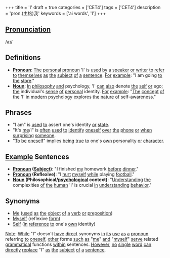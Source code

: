 +++
title = 'I'
draft = true
categories = ['CET4']
tags = ['CET4']
description = 'pron.(主格)我'
keywords = ['ai words', 'I']
+++

## [Pronunciation](/en/post/pronunciation/)
/aɪ/

## Definitions
- **[Pronoun](/en/post/pronoun/)**: [The](/en/post/the/) [personal](/en/post/personal/) [pronoun](/en/post/pronoun/) 'I' is [used](/en/post/used/) [by](/en/post/by/) [a](/en/post/a/) [speaker](/en/post/speaker/) [or](/en/post/or/) [writer](/en/post/writer/) [to](/en/post/to/) [refer](/en/post/refer/) [to](/en/post/to/) [themselves](/en/post/themselves/) [as](/en/post/as/) [the](/en/post/the/) [subject](/en/post/subject/) [of](/en/post/of/) [a](/en/post/a/) [sentence](/en/post/sentence/). [For](/en/post/for/) [example](/en/post/example/): "I am going [to](/en/post/to/) [the](/en/post/the/) [store](/en/post/store/)." 
- **[Noun](/en/post/noun/)**: [In](/en/post/in/) [philosophy](/en/post/philosophy/) [and](/en/post/and/) psychology, 'I' [can](/en/post/can/) [also](/en/post/also/) denote [the](/en/post/the/) [self](/en/post/self/) [or](/en/post/or/) ego; [the](/en/post/the/) individual's [sense](/en/post/sense/) [of](/en/post/of/) [personal](/en/post/personal/) identity. [For](/en/post/for/) [example](/en/post/example/): "[The](/en/post/the/) [concept](/en/post/concept/) [of](/en/post/of/) [the](/en/post/the/) 'I' [in](/en/post/in/) [modern](/en/post/modern/) psychology explores [the](/en/post/the/) [nature](/en/post/nature/) [of](/en/post/of/) self-awareness."

## Phrases
- "I am" is [used](/en/post/used/) [to](/en/post/to/) assert one's identity [or](/en/post/or/) [state](/en/post/state/).
- "It's [me](/en/post/me/)/I" is [often](/en/post/often/) [used](/en/post/used/) [to](/en/post/to/) [identify](/en/post/identify/) [oneself](/en/post/oneself/) [over](/en/post/over/) [the](/en/post/the/) [phone](/en/post/phone/) [or](/en/post/or/) [when](/en/post/when/) [surprising](/en/post/surprising/) [someone](/en/post/someone/).
- "[To](/en/post/to/) [be](/en/post/be/) [oneself](/en/post/oneself/)" implies [being](/en/post/being/) [true](/en/post/true/) [to](/en/post/to/) one's [own](/en/post/own/) personality [or](/en/post/or/) [character](/en/post/character/).

## [Example](/en/post/example/) Sentences
- **[Pronoun](/en/post/pronoun/) ([Subject](/en/post/subject/))**: "I finished [my](/en/post/my/) homework [before](/en/post/before/) [dinner](/en/post/dinner/)."
- **[Pronoun](/en/post/pronoun/) (Reflexive)**: "I [hurt](/en/post/hurt/) [myself](/en/post/myself/) [while](/en/post/while/) playing [football](/en/post/football/)."
- **[Noun](/en/post/noun/) (Philosophical/[psychological](/en/post/psychological/) context)**: "[Understanding](/en/post/understanding/) [the](/en/post/the/) complexities [of](/en/post/of/) [the](/en/post/the/) [human](/en/post/human/) 'I' is crucial [in](/en/post/in/) [understanding](/en/post/understanding/) [behavior](/en/post/behavior/)."

## Synonyms
- [Me](/en/post/me/) ([used](/en/post/used/) [as](/en/post/as/) [the](/en/post/the/) [object](/en/post/object/) [of](/en/post/of/) [a](/en/post/a/) [verb](/en/post/verb/) [or](/en/post/or/) [preposition](/en/post/preposition/))
- [Myself](/en/post/myself/) (reflexive [form](/en/post/form/))
- [Self](/en/post/self/) ([in](/en/post/in/) [reference](/en/post/reference/) [to](/en/post/to/) one's [own](/en/post/own/) identity)

[Note](/en/post/note/): [While](/en/post/while/) "I" doesn't [have](/en/post/have/) [direct](/en/post/direct/) synonyms [in](/en/post/in/) [its](/en/post/its/) [use](/en/post/use/) [as](/en/post/as/) [a](/en/post/a/) [pronoun](/en/post/pronoun/) referring [to](/en/post/to/) [oneself](/en/post/oneself/), [other](/en/post/other/) forms [such](/en/post/such/) [as](/en/post/as/) "[me](/en/post/me/)" [and](/en/post/and/) "[myself](/en/post/myself/)" [serve](/en/post/serve/) related [grammatical](/en/post/grammatical/) functions [within](/en/post/within/) sentences. [However](/en/post/however/), [no](/en/post/no/) [single](/en/post/single/) [word](/en/post/word/) [can](/en/post/can/) [directly](/en/post/directly/) [replace](/en/post/replace/) "I" [as](/en/post/as/) [the](/en/post/the/) [subject](/en/post/subject/) [of](/en/post/of/) [a](/en/post/a/) [sentence](/en/post/sentence/).
